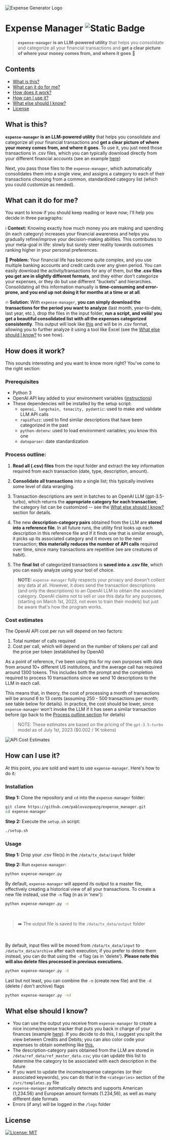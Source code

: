 ![Expense Generator Logo](https://github.com/pablovazquezg/expense_manager/blob/master/media/readmemd-header.png)

# Expense Manager ![Static Badge](https://img.shields.io/badge/Made_with_love_in-NYC-red)

> **`expense-manager` is an LLM-powered utility** that helps you consolidate and categorize all your financial transactions and **get a clear picture of where your money comes from, and where it goes** 💸



## Contents
  - [What is this?](#what-is-this)
  - [What can it do for me?](#what-can-it-do-for-me)
  - [How does it work?](#how-does-it-work)
  - [How can I use it?](#how-can-i-use-it)
  - [What else should I know?](#what-else-should-i-know)
  - [License](#license)

## What is this?
**`expense-manager` is an LLM-powered utility** that helps you consolidate and categorize all your financial transactions and **get a clear picture of where your money comes from, and where it goes**. To use it, you just need those transactions in .csv files, which you can typically download directly from your different financial accounts (see an example [here](https://github.com/pablovazquezg/expense_manager/blob/master/media/account_activity_example.csv))

Next, you pass those files to the `expense-manager`, which automatically consolidates them into a single view, and assigns a category to each of their transactions choosing from a common, standardized category list (which you could customize as needed). 
## What can it do for me?
You want to know if you should keep reading or leave now; I'll help you decide in three paragraphs:

ℹ️ **Context:** Knowing exactly how much money you are making and spending (in each category) increases your financial awareness and helps you gradually refine/improve your decision-making abilities. This contributes to your meta-goal in life: slowly but surely steer reality towards outcomes ranking higher in your personal preferences.

🚩 **Problem:** Your financial life has become quite complex, and you use multiple banking accounts and credit cards over any given period. You can easily download the activity/transactions for any of them, but **the .csv files you get are in slightly different formats**, and they either don't categorize your expenses, or they do but use different "buckets" and hierarchies. Consolidating all this information manually is **time-consuming and error-prone, and you end up not doing it for months at a time or at all**.

🔥 **Solution:** With `expense-manager`, **you can simply download the transactions for the period you want to analyze** (last month, year-to-date, last year, etc.), drop the files in the input folder, **run a script, and voilà! you get a beautiful consolidated list with all the expenses categorized consistently**. This output will look like [this](https://github.com/pablovazquezg/expense_manager/blob/master/media/output-example.png) and will be in .csv format, allowing you to further analyze it using a tool like Excel (see the [What else should I know?](#what-else-should-i-know) to see how).

## How does it work?

This sounds interesting and you want to know more right? You've come to the right section:
### Prerequisites
- Python 3
- OpenAI API key added to your environment variables ([instructions](https://www.immersivelimit.com/tutorials/adding-your-openai-api-key-to-system-environment-variables))
- These dependencies will be installed by the setup script:
    - `openai, langchain, tenacity, pydantic`: used to make and validate LLM API calls
    - `rapidfuzz`: used to find similar descriptions that have been categorized in the past
    - `python-dotenv`: used to load environment variables; you know this one
    - `dateparser`: date standardization

### Process outline:

1. **Read all (.csv) files** from the input folder and extract the key information required from each transaction (date, type, description, amount).

1. **Consolidate all transactions** into a single list; this typically involves some level of data wrangling.

1. Transaction descriptions are sent in batches to an OpenAI LLM (gpt-3.5-turbo), which returns the **appropriate category for each transaction**; the category list can be customized -- see the [What else should I know?](#what-else-should-i-know) section for details.

1. The new **description-category pairs** obtained from the LLM are **stored into a reference file**. In all future runs, the utility first looks up each description in this reference file and if it finds one that is similar enough, it picks up its associated category and it moves on to the next transaction; **this materially reduces the number of API calls** required over time, since many transactions are repetitive (we are creatures of habit).

1. The **final list** of categorized transactions is **saved into a .csv file**, which you can easily analyze using your tool of choice.


> **NOTE:**
> `expense-manager` fully respects your privacy and doesn't collect any data at all. However, it does send the transaction descriptions (and only the descriptions) to an OpenAI LLM to obtain the associated category. OpenAI claims not to sell or use this data for any purposes, (starting on March 1st, 2023, not even to train their models) but just be aware that's how the program works.

### Cost estimates
The OpenAI API cost per run will depend on two factors:
1. Total number of calls required
1. Cost per call, which will depend on the number of tokens per call and the price per token (established by OpenAI)

As a point of reference, I've been using this for my own purposes with data from around 10+ different US institutions, and the average call has required around 1300 tokens. This includes both the prompt and the completion required to process 10 transactions since we send 10 descriptions to the LLM in each call.

This means that, in theory, the cost of processing a month of transactions will be around 6 to 13 cents (assuming 250 - 500 transactions per month; see table below for details). In practice, the cost should be lower, since `expense-manager` won't invoke the LLM if it has seen a similar transaction before (go back to the [Process outline section](#process-outline) for details)

> NOTE: These estimates are based on the pricing of the `gpt-3.5-turbo` model as of July 1st, 2023 ($0.002 / 1K tokens)

![API Cost Estimates](https://github.com/pablovazquezg/expense_manager/blob/master/media/cost_estimates.png)

## How can I use it?
At this point, you are sold and want to use `expense-manager`. Here's how to do it:
### Installation
**Step 1:** Clone the repository and `cd` into the `expense-manager` folder:
```bash
git clone https://github.com/pablovazquezg/expense_manager.git
cd expense-manager
```
**Step 2:** Execute the `setup.sh` script:
```bash
./setup.sh
```


### Usage

**Step 1:** Drop your .csv file(s) in the `/data/tx_data/input` folder

**Step 2:** Run `expense-manager`:

```bash
python expense-manager.py
```

By default, `expense-manager` will append its output to a master file, effectively creating a historical view of all your transactions. To create a new file instead, use the `-n` flag (n as in 'new'):

```bash
python expense-manager.py -n
```
<br/>


> ➡️ The output file is saved to the `/data/tx_data/output` folder 
> 

<br/>

By default, input files will be moved from `/data/tx_data/input` to `/data/tx_data/archive` after each execution; if you prefer to delete them instead, you can do that using the `-d` flag (as in 'delete'). **Please note this will also delete files processed in previous executions.**

```bash
python expense-manager.py -d
```

Last but not least, you can combine the `-n` (create new file) and the `-d` (delete / don't archive) flags

```bash
python expense-manager.py -nd
```
    

## What else should I know?
- You can use the output you receive from `expense-manager` to create a nice income/expense tracker that puts you back in charge of your finances (example [here](https://www.vertex42.com/blog/excel-tips/using-pivot-tables-to-analyze-income-and-expenses.html)). If you decide to do this, I suggest you split the view between Credits and Debits; you can also color code your expenses to obtain something like [this.](https://github.com/pablovazquezg/expense_manager/blob/master/media/expense-tracker-example.png)
- The description-category pairs obtained from the LLM are stored in `/data/ref_data/ref_master_data.csv`; you can update this list to determine the category to be associated with each description in the future
- If you want to update the income/expense categories (or their associated keywords), you can do that in the `<categories>` section of the `/src/templates.py` file
- `expense-manager` automatically detects and supports American (1,234.56) and European amount formats (1.234,56), as well as many different date formats
- Errors (if any) will be logged in the `/logs` folder

## License
[![License: MIT](https://img.shields.io/badge/License-MIT-yellow.svg)](https://opensource.org/licenses/MIT)
